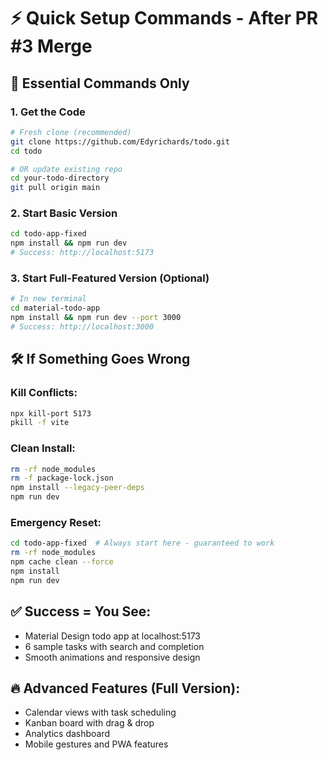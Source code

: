 # ⚡ Quick Setup Commands - After PR #3 Merge

## 🎯 **Essential Commands Only**

### **1. Get the Code**
```bash
# Fresh clone (recommended)
git clone https://github.com/Edyrichards/todo.git
cd todo

# OR update existing repo
cd your-todo-directory
git pull origin main
```

### **2. Start Basic Version**
```bash
cd todo-app-fixed
npm install && npm run dev
# Success: http://localhost:5173
```

### **3. Start Full-Featured Version (Optional)**
```bash
# In new terminal
cd material-todo-app
npm install && npm run dev --port 3000
# Success: http://localhost:3000
```

## 🛠️ **If Something Goes Wrong**

### **Kill Conflicts:**
```bash
npx kill-port 5173
pkill -f vite
```

### **Clean Install:**
```bash
rm -rf node_modules
rm -f package-lock.json
npm install --legacy-peer-deps
npm run dev
```

### **Emergency Reset:**
```bash
cd todo-app-fixed  # Always start here - guaranteed to work
rm -rf node_modules
npm cache clean --force
npm install
npm run dev
```

## ✅ **Success = You See:**
- Material Design todo app at localhost:5173
- 6 sample tasks with search and completion
- Smooth animations and responsive design

## 🔥 **Advanced Features (Full Version):**
- Calendar views with task scheduling
- Kanban board with drag & drop
- Analytics dashboard
- Mobile gestures and PWA features